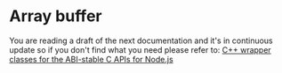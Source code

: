 # Array buffer

You are reading a draft of the next documentation and it's in continuous update
so if you don't find what you need please refer to:
[C++ wrapper classes for the ABI-stable C APIs for Node.js](https://nodejs.github.io/node-addon-api/)
